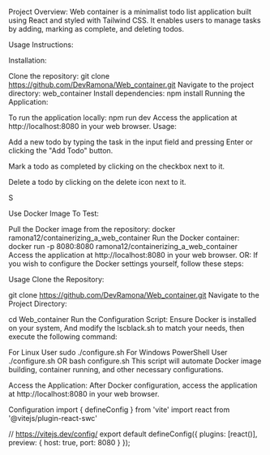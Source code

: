 

Project Overview: Web container is a minimalist todo list application built using React and styled with Tailwind CSS. It enables users to manage tasks by adding, marking as complete, and deleting todos.

Usage Instructions:

Installation:

Clone the repository:
git clone https://github.com/DevRamona/Web_container.git
Navigate to the project directory:
web_container
Install dependencies:
npm install
Running the Application:

To run the application locally:
npm run dev
Access the application at http://localhost:8080 in your web browser.
Usage:

Add a new todo by typing the task in the input field and pressing Enter or clicking the "Add Todo" button.

Mark a todo as completed by clicking on the checkbox next to it.

Delete a todo by clicking on the delete icon next to it.

S

Use Docker Image To Test:

Pull the Docker image from the repository:
docker ramona12/containerizing_a_web_container
Run the Docker container:
docker run -p 8080:8080 ramona12/containerizing_a_web_container
Access the application at http://localhost:8080 in your web browser.
OR: If you wish to configure the Docker settings yourself, follow these steps:

Usage
Clone the Repository:

git clone https://github.com/DevRamona/Web_container.git
Navigate to the Project Directory:

cd Web_container
Run the Configuration Script: Ensure Docker is installed on your system, And modify the lscblack.sh to match your needs, then execute the following command:

For Linux User
sudo ./configure.sh
For Windows PowerShell User
./configure.sh
OR
bash configure.sh
This script will automate Docker image building, container running, and other necessary configurations.

Access the Application: After Docker configuration, access the application at http://localhost:8080 in your web browser.


Configuration
import { defineConfig } from 'vite'
import react from '@vitejs/plugin-react-swc'

// https://vitejs.dev/config/
export default defineConfig({
  plugins: [react()],
  preview: {
    host: true,
    port: 8080
  }
});
